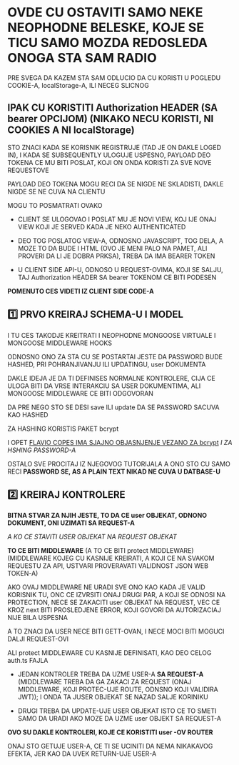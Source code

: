 # OVDE CU OSTAVITI SAMO NEKE NEOPHODNE BELESKE, KOJE SE TICU SAMO MOZDA REDOSLEDA ONOGA STA SAM RADIO

PRE SVEGA DA KAZEM STA SAM ODLUCIO DA CU KORISTI U POGLEDU COOKIE-A, localStorage-A, ILI NECEG SLICNOG

## IPAK CU KORISTITI Authorization HEADER (SA bearer OPCIJOM) (**NIKAKO NECU KORISTI, NI COOKIES A NI localStorage**)

STO ZNACI KADA SE KORISNIK REGISTRUJE (TAD JE ON DAKLE LOGED IN), I KADA SE SUBSEQUENTLY ULOGUJE USPESNO, PAYLOAD DEO TOKENA CE MU BITI POSLAT, KOJI ON ONDA KORISTI ZA SVE NOVE REQUESTOVE

PAYLOAD DEO TOKENA MOGU RECI DA SE NIGDE NE SKLADISTI, DAKLE NIGDE SE NE CUVA NA CLIENTU

MOGU TO POSMATRATI OVAKO

- CLIENT SE ULOGOVAO I POSLAT MU JE NOVI VIEW, KOJ IJE ONAJ VIEW KOJI JE SERVED KADA JE NEKO AUTHENTICATED

- DEO TOG POSLATOG VIEW-A, ODNOSNO JAVASCRIPT, TOG DELA, A MOZE TO DA BUDE I HTML (OVO JE MENI PALO NA PAMET, ALI PROVERI DA LI JE DOBRA PRKSA), TREBA DA IMA BEARER TOKEN

- U CLIENT SIDE API-U, ODNOSO U REQUEST-OVIMA, KOJI SE SALJU, TAJ Authorization HEADER SA bearer TOKENOM CE BITI PODESEN

**POMENUTO CES VIDETI IZ CLIENT SIDE CODE-A**

## :one: PRVO KREIRAJ SCHEMA-U I MODEL

I TU CES TAKODJE KREITRATI I NEOPHODNE MONGOOSE VIRTUALE I MONGOOSE MIDDLEWARE HOOKS

ODNOSNO ONO ZA STA CU SE POSTARTAI JESTE DA PASSWORD BUDE HASHED, PRI POHRANJIVANJU ILI UPDATINGU, user DOKUMENTA

DAKLE IDEJA JE DA TI DEFINISES NORMALNE KONTROLERE, CIJA CE ULOGA BITI DA VRSE INTERAKCIU SA USER DOKUMENTIMA, ALI MONGOOSE MIDDLEWARE CE BITI ODGOVORAN

DA PRE NEGO STO SE DESI save ILI update DA SE PASSWORD SACUVA KAO HASHED

ZA HASHING KORISTIS PAKET bcrypt

I OPET [FLAVIO COPES IMA SJAJNO OBJASNJENJE VEZANO ZA bcrypt](https://flaviocopes.com/javascript-bcrypt/) _I ZA HSHING PASSWORD-A_

OSTALO SVE PROCITAJ IZ NJEGOVOG TUTORIJALA A ONO STO CU SAMO RECI **PASSWORD SE, AS A PLAIN TEXT NIKAD NE CUVA U DATBASE-U**

## :two: KREIRAJ KONTROLERE

**BITNA STVAR ZA NJIH JESTE, TO DA CE user OBJEKAT, ODNONO DOKUMENT, ONI UZIMATI SA REQUEST-A**

_A KO CE STAVITI USER OBJEKAT NA REQUEST OBJEKAT_

**TO CE BITI MIDDLEWARE** (A TO CE BITI protect MIDDLEWARE) (MIDDLEWARE KOJEG CU KASNIJE KREIRATI, A KOJI CE NA SVAKOM REQUESTU ZA API, USTVARI PROVERAVATI VALIDNOST JSON WEB TOKEN-A)

AKO OVAJ MIDDLEWARE NE URADI SVE ONO KAO KADA JE VALID KORISNIK TU, ONC CE IZVRSITI ONAJ DRUGI PAR, A KOJI SE ODNOSI NA PROTECTION, NECE SE ZAKACITI user OBJEKAT NA REQUEST, VEC CE KROZ next BITI PROSLEDJENE ERROR, KOJI GOVORI DA AUTORIZACIAJ NIJE BILA USPESNA

A TO ZNACI DA USER NECE BITI GETT-OVAN, I NECE MOCI BITI MOGUCI DALJI REQUEST-OVI

ALI protect MIDDLEWARE CU KASNIJE DEFINISATI, KAO DEO CELOG auth.ts FAJLA

- JEDAN KONTROLER TREBA DA UZME USER-A **SA REQUEST-A** (MIDDLEWARE TREBA DA GA ZAKACI ZA REQUEST (ONAJ MIDDLEWARE, KOJI PROTEC-UJE ROUTE, ODNSNO KOJI VALIDIRA JWT)); I ONDA TA JUSER OBJEKAT SE NAZAD SALJE KORINIKU

- DRUGI TREBA DA UPDATE-UJE USER OBJEKAT ISTO CE TO SMETI SAMO DA URADI AKO MOZE DA UZME user OBJEKT SA REQUEST-A

**OVO SU DAKLE KONTROLERI, KOJE CE KORISTITI user -OV ROUTER**

ONAJ STO GETUJE USER-A, CE TI SE UCINITI DA NEMA NIKAKAVOG EFEKTA, JER KAO DA UVEK RETURN-UJE USER-A
